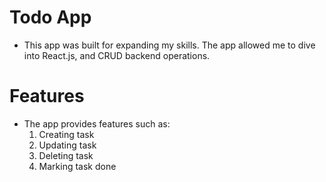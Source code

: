 # Todo App
* This app was built for expanding my skills. The app allowed me to dive into React.js, and CRUD backend operations.
# Features
* The app provides features such as:
  1. Creating task
  2. Updating task
  3. Deleting task
  4. Marking task done
  
